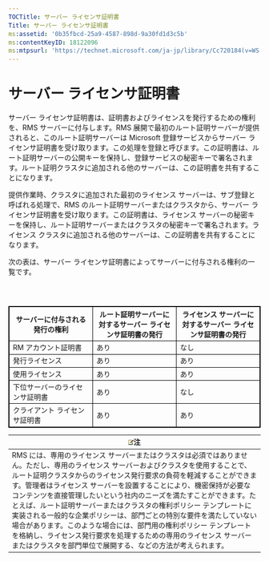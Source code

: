 ```yaml
---
TOCTitle: サーバー ライセンサ証明書
Title: サーバー ライセンサ証明書
ms:assetid: '0b35fbcd-25a9-4587-898d-9a30fd1d3c5b'
ms:contentKeyID: 18122096
ms:mtpsurl: 'https://technet.microsoft.com/ja-jp/library/Cc720184(v=WS.10)'
---
```


サーバー ライセンサ証明書
=========================

サーバー ライセンサ証明書は、証明書およびライセンスを発行するための権利を、RMS サーバーに付与します。RMS 展開で最初のルート証明サーバーが提供されると、このルート証明サーバーは Microsoft 登録サービスからサーバー ライセンサ証明書を受け取ります。この処理を登録と呼びます。この証明書は、ルート証明サーバーの公開キーを保持し、登録サービスの秘密キーで署名されます。ルート証明クラスタに追加される他のサーバーは、この証明書を共有することになります。

提供作業時、クラスタに追加された最初のライセンス サーバーは、サブ登録と呼ばれる処理で、RMS のルート証明サーバーまたはクラスタから、サーバー ライセンサ証明書を受け取ります。この証明書は、ライセンス サーバーの秘密キーを保持し、ルート証明サーバーまたはクラスタの秘密キーで署名されます。ライセンス クラスタに追加される他のサーバーは、この証明書を共有することになります。

次の表は、サーバー ライセンサ証明書によってサーバーに付与される権利の一覧です。

###  

 
<table style="border:1px solid black;">
<colgroup>
<col width="33%" />
<col width="33%" />
<col width="33%" />
</colgroup>
<thead>
<tr class="header">
<th style="border:1px solid black;" >サーバーに付与される発行の権利</th>
<th style="border:1px solid black;" >ルート証明サーバーに対するサーバー ライセンサ証明書の発行</th>
<th style="border:1px solid black;" >ライセンス サーバーに対するサーバー ライセンサ証明書の発行</th>
</tr>
</thead>
<tbody>
<tr class="odd">
<td style="border:1px solid black;">RM アカウント証明書</td>
<td style="border:1px solid black;">あり</td>
<td style="border:1px solid black;">なし</td>
</tr>
<tr class="even">
<td style="border:1px solid black;">発行ライセンス</td>
<td style="border:1px solid black;">あり</td>
<td style="border:1px solid black;">あり</td>
</tr>
<tr class="odd">
<td style="border:1px solid black;">使用ライセンス</td>
<td style="border:1px solid black;">あり</td>
<td style="border:1px solid black;">あり</td>
</tr>
<tr class="even">
<td style="border:1px solid black;">下位サーバーのライセンサ証明書</td>
<td style="border:1px solid black;">あり</td>
<td style="border:1px solid black;">なし</td>
</tr>
<tr class="odd">
<td style="border:1px solid black;">クライアント ライセンサ証明書</td>
<td style="border:1px solid black;">あり</td>
<td style="border:1px solid black;">あり</td>
</tr>
</tbody>
</table>
  
| ![](images/Cc720184.note(WS.10).gif)注                                                                                                                                                                                                                                                                                                                                                                                                                                                                                                                                                                                                                                          |  
|--------------------------------------------------------------------------------------------------------------------------------------------------------------------------------------------------------------------------------------------------------------------------------------------------------------------------------------------------------------------------------------------------------------------------------------------------------------------------------------------------------------------------------------------------------------------------------------------------------------------------------------------------------------------------------------------------------------|  
| RMS には、専用のライセンス サーバーまたはクラスタは必須ではありません。ただし、専用のライセンス サーバーおよびクラスタを使用することで、ルート証明クラスタからのライセンス発行要求の負荷を軽減することができます。管理者はライセンス サーバーを設置することにより、機密保持が必要なコンテンツを直接管理したいという社内のニーズを満たすことができます。たとえば、ルート証明サーバーまたはクラスタの権利ポリシー テンプレートに実装される一般的な企業ポリシーは、部門ごとの特別な要件を満たしていない場合があります。このような場合には、部門用の権利ポリシー テンプレートを格納し、ライセンス発行要求を処理するための専用のライセンス サーバーまたはクラスタを部門単位で展開する、などの方法が考えられます。 |
